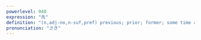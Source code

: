 ```yaml
---
powerlevel: 940
expression: "先"
definition: "(n,adj-no,n-suf,pref) previous; prior; former; some time ago; preceding; point (e.g. pencil); tip; end; nozzle; head (of a line); front; ahead; the other side; the future; hereafter; destination; (P)"
pronunciation: "さき"
---
```

